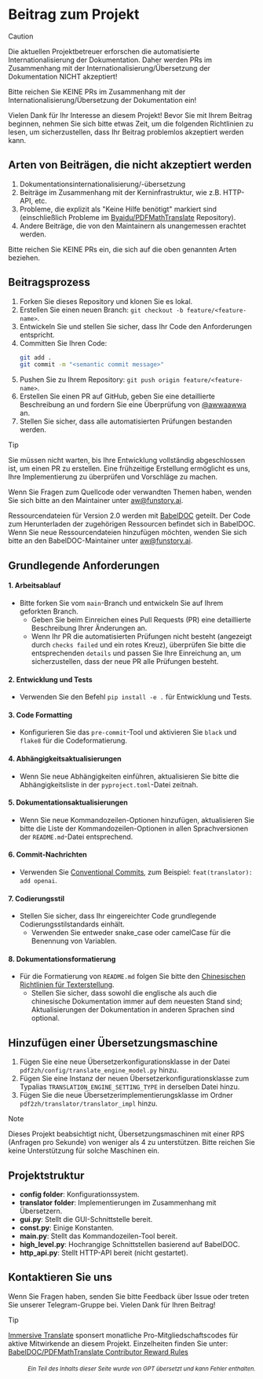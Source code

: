 # Beitrag zum Projekt

> [!CAUTION]
>
> Die aktuellen Projektbetreuer erforschen die automatisierte Internationalisierung der Dokumentation. Daher werden PRs im Zusammenhang mit der Internationalisierung/Übersetzung der Dokumentation NICHT akzeptiert!
>
> Bitte reichen Sie KEINE PRs im Zusammenhang mit der Internationalisierung/Übersetzung der Dokumentation ein!

Vielen Dank für Ihr Interesse an diesem Projekt! Bevor Sie mit Ihrem Beitrag beginnen, nehmen Sie sich bitte etwas Zeit, um die folgenden Richtlinien zu lesen, um sicherzustellen, dass Ihr Beitrag problemlos akzeptiert werden kann.

## Arten von Beiträgen, die nicht akzeptiert werden

1. Dokumentationsinternationalisierung/-übersetzung
2. Beiträge im Zusammenhang mit der Kerninfrastruktur, wie z.B. HTTP-API, etc.
3. Probleme, die explizit als "Keine Hilfe benötigt" markiert sind (einschließlich Probleme im [Byaidu/PDFMathTranslate](https://github.com/Byaidu/PDFMathTranslate/issues) Repository).
4. Andere Beiträge, die von den Maintainern als unangemessen erachtet werden.

Bitte reichen Sie KEINE PRs ein, die sich auf die oben genannten Arten beziehen.

## Beitragsprozess

1. Forken Sie dieses Repository und klonen Sie es lokal.
2. Erstellen Sie einen neuen Branch: `git checkout -b feature/<feature-name>`.
3. Entwickeln Sie und stellen Sie sicher, dass Ihr Code den Anforderungen entspricht.
4. Committen Sie Ihren Code:
   ```bash
   git add .
   git commit -m "<semantic commit message>"
   ```
5. Pushen Sie zu Ihrem Repository: `git push origin feature/<feature-name>`.
6. Erstellen Sie einen PR auf GitHub, geben Sie eine detaillierte Beschreibung an und fordern Sie eine Überprüfung von [@awwaawwa](https://github.com/awwaawwa) an.
7. Stellen Sie sicher, dass alle automatisierten Prüfungen bestanden werden.

> [!TIP]
>
> Sie müssen nicht warten, bis Ihre Entwicklung vollständig abgeschlossen ist, um einen PR zu erstellen. Eine frühzeitige Erstellung ermöglicht es uns, Ihre Implementierung zu überprüfen und Vorschläge zu machen.
>
> Wenn Sie Fragen zum Quellcode oder verwandten Themen haben, wenden Sie sich bitte an den Maintainer unter aw@funstory.ai.
>
> Ressourcendateien für Version 2.0 werden mit [BabelDOC](https://github.com/funstory-ai/BabelDOC) geteilt. Der Code zum Herunterladen der zugehörigen Ressourcen befindet sich in BabelDOC. Wenn Sie neue Ressourcendateien hinzufügen möchten, wenden Sie sich bitte an den BabelDOC-Maintainer unter aw@funstory.ai.

## Grundlegende Anforderungen

<h4 id="sop">1. Arbeitsablauf</h4>

- Bitte forken Sie vom `main`-Branch und entwickeln Sie auf Ihrem geforkten Branch.
   - Geben Sie beim Einreichen eines Pull Requests (PR) eine detaillierte Beschreibung Ihrer Änderungen an.
   - Wenn Ihr PR die automatisierten Prüfungen nicht besteht (angezeigt durch `checks failed` und ein rotes Kreuz), überprüfen Sie bitte die entsprechenden `details` und passen Sie Ihre Einreichung an, um sicherzustellen, dass der neue PR alle Prüfungen besteht.


<h4 id="dev&test">2. Entwicklung und Tests</h4>

- Verwenden Sie den Befehl `pip install -e .` für Entwicklung und Tests.


<h4 id="format">3. Code Formatting</h4>

- Konfigurieren Sie das `pre-commit`-Tool und aktivieren Sie `black` und `flake8` für die Codeformatierung.


<h4 id="requpdate">4. Abhängigkeitsaktualisierungen</h4>

- Wenn Sie neue Abhängigkeiten einführen, aktualisieren Sie bitte die Abhängigkeitsliste in der `pyproject.toml`-Datei zeitnah.


<h4 id="docupdate">5. Dokumentationsaktualisierungen</h4>

- Wenn Sie neue Kommandozeilen-Optionen hinzufügen, aktualisieren Sie bitte die Liste der Kommandozeilen-Optionen in allen Sprachversionen der `README.md`-Datei entsprechend.


<h4 id="commitmsg">6. Commit-Nachrichten</h4>

- Verwenden Sie [Conventional Commits](https://www.conventionalcommits.org/en/v1.0.0/), zum Beispiel: `feat(translator): add openai`.


<h4 id="codestyle">7. Codierungsstil</h4>

- Stellen Sie sicher, dass Ihr eingereichter Code grundlegende Codierungsstilstandards einhält.
   - Verwenden Sie entweder snake_case oder camelCase für die Benennung von Variablen.


<h4 id="doctypo">8. Dokumentationsformatierung</h4>

- Für die Formatierung von `README.md` folgen Sie bitte den [Chinesischen Richtlinien für Texterstellung](https://github.com/sparanoid/chinese-copywriting-guidelines).
   - Stellen Sie sicher, dass sowohl die englische als auch die chinesische Dokumentation immer auf dem neuesten Stand sind; Aktualisierungen der Dokumentation in anderen Sprachen sind optional.

## Hinzufügen einer Übersetzungsmaschine

1. Fügen Sie eine neue Übersetzerkonfigurationsklasse in der Datei `pdf2zh/config/translate_engine_model.py` hinzu.
2. Fügen Sie eine Instanz der neuen Übersetzerkonfigurationsklasse zum Typalias `TRANSLATION_ENGINE_SETTING_TYPE` in derselben Datei hinzu.
3. Fügen Sie die neue Übersetzerimplementierungsklasse im Ordner `pdf2zh/translator/translator_impl` hinzu.

> [!NOTE]
>
> Dieses Projekt beabsichtigt nicht, Übersetzungsmaschinen mit einer RPS (Anfragen pro Sekunde) von weniger als 4 zu unterstützen. Bitte reichen Sie keine Unterstützung für solche Maschinen ein.

## Projektstruktur

- **config folder**: Konfigurationssystem.
- **translator folder**: Implementierungen im Zusammenhang mit Übersetzern.
- **gui.py**: Stellt die GUI-Schnittstelle bereit.
- **const.py**: Einige Konstanten.
- **main.py**: Stellt das Kommandozeilen-Tool bereit.
- **high_level.py**: Hochrangige Schnittstellen basierend auf BabelDOC.
- **http_api.py**: Stellt HTTP-API bereit (nicht gestartet).

## Kontaktieren Sie uns

Wenn Sie Fragen haben, senden Sie bitte Feedback über Issue oder treten Sie unserer Telegram-Gruppe bei. Vielen Dank für Ihren Beitrag!

> [!TIP]
>
> [Immersive Translate](https://immersivetranslate.com) sponsert monatliche Pro-Mitgliedschaftscodes für aktive Mitwirkende an diesem Projekt. Einzelheiten finden Sie unter: [BabelDOC/PDFMathTranslate Contributor Reward Rules](https://funstory-ai.github.io/BabelDOC/CONTRIBUTOR_REWARD/)

<div align="right"> 
<h6><small>Ein Teil des Inhalts dieser Seite wurde von GPT übersetzt und kann Fehler enthalten.</small></h6>